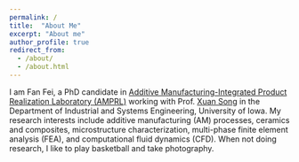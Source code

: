 ```yaml
---
permalink: /
title:  "About Me"
excerpt: "About me"
author_profile: true
redirect_from: 
  - /about/
  - /about.html
---
```


I am Fan Fei, a PhD candidate in [Additive Manufacturing-Integrated Product Realization Laboratory (AMPRL)](http://user.engineering.uiowa.edu/~xuasong/index.html) working with Prof. [Xuan Song](https://engineering.uiowa.edu/people/xuan-song) in the Department of Industrial and Systems Engineering, University of Iowa. My research interests include additive manufacturing (AM) processes, ceramics and composites, microstructure characterization, multi-phase finite element analysis (FEA), and computational fluid dynamics (CFD). When not doing research, I like to play basketball and take photography.

